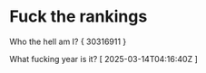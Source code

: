 # Fuck the rankings

Who the hell am I?
{ 30316911 }

What fucking year is it?
[ 2025-03-14T04:16:40Z ]
